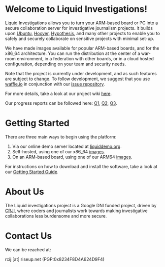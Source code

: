 # Welcome to Liquid Investigations!


Liquid Investigations allows you to turn your ARM-based board or PC into a secure collaboration server for investigative journalism projects. It builds upon [Ubuntu](https://www.ubuntu.com/), [Hoover](https://github.com/hoover/search), [Hypothesis](https://web.hypothes.is/), and many other projects to enable you to safely and securely collaborate on sensitive projects with minimal set-up.

We have made images available for popular ARM-based boards, and for the x86_64 architecture. You can run the distribution at the center of a war-room environment, in a federation with other boards, or in a cloud hosted configuration, depending on your team and security needs.

Note that the project is currently under development, and as such features are subject to change. To follow development, we suggest that you use [waffle.io](https://waffle.io) in conjunction with our [issue repository](https://waffle.io/liquidinvestigations/liquidinvestigations).

For more details, take a look at our project wiki [here](https://github.com/liquidinvestigations/liquidinvestigations/wiki).

Our progress reports can be followed here: [Q1](https://liquidinvestigations.github.io/reports/q1.html), [Q2](https://liquidinvestigations.github.io/reports/q2.html), [Q3](https://liquidinvestigations.github.io/reports/q3.html).

# Getting Started

There are three main ways to begin using the platform:

1. Via our online demo server located at [liquiddemo.org](https://liquiddemo.org).
2. Self-hosted, using one of our x86_64 [images](https://jenkins.liquiddemo.org/job/liquidinvestigations/job/setup/job/master/lastSuccessfulBuild/artifact/).
3. On an ARM-based board, using one of our ARM64 [images](https://jenkins.liquiddemo.org/job/setup-arm64/job/master/lastSuccessfulBuild/artifact/).

For instructions on how to download and install the software, take a look at our [Getting Started Guide](https://github.com/liquidinvestigations/liquidinvestigations/wiki/Getting-Started).

# About Us

The Liquid investigations project is a Google DNI funded project, driven by [CRJI](http://crji.theblacksea.eu/), where coders and journalists work towards making investigative collaborations less burdensome and more secure.

# Contact Us

We can be reached at:   

rcij [at] riseup.net
(PGP:0x8234F8D4A624D9F4)
